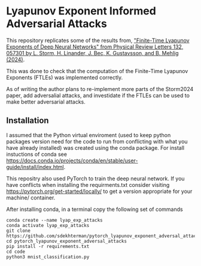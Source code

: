 # Lyapunov Exponent Informed Adversarial Attacks
 This repository replicates some of the results from, ["Finite-Time Lyapunov Exponents of Deep Neural Networks" from Physical Review Letters 132, 057301 by L. Storm, H. Linander,  J. Bec, K. Gustavsson, and B. Mehlig (2024)](https://doi.org/10.1103/PhysRevLett.132.057301).

This was done to check that the computation of the Finite-Time Lyapunov Exponents (FTLEs) was implemented correctly. 

As of writing the author plans to re-implement more parts of the Storm2024 paper, add adversalial attacks, and investidate if the FTLEs can be used to make better adversarial attacks.  

## Installation
I assumed that the Python virtual enviroment (used to keep python packages version need for the code to run from conflicting with what you have already installed) was created using the conda package. For install instuctions of conda see https://docs.conda.io/projects/conda/en/stable/user-guide/install/index.html. 

This repositry also used PyTorch to train the deep neural network. If you have conflicts when installing the requirments.txt consider visiting https://pytorch.org/get-started/locally/ to get a version appropriate for your machine/ container.

After installing conda, in a terminal copy the following set of commands 
```
conda create --name lyap_exp_attacks
conda activate lyap_exp_attacks
git clone https://github.com/sdekhterman/pytorch_lyapunov_exponent_adversal_attacks.git
cd pytorch_lyapunov_exponent_adversal_attacks
pip install -r requirements.txt
cd code
python3 mnist_classification.py
```
